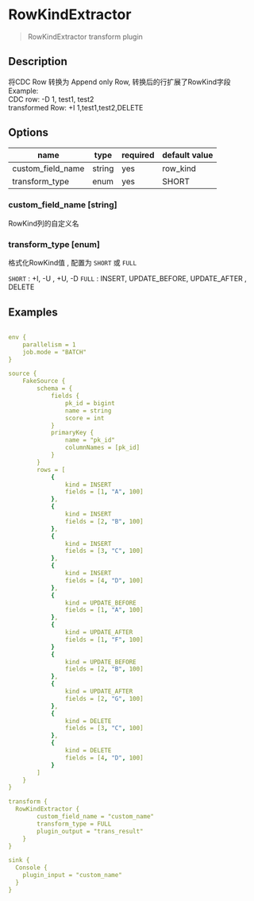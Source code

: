 # RowKindExtractor

> RowKindExtractor transform plugin

## Description

将CDC Row 转换为 Append only Row, 转换后的行扩展了RowKind字段 <br />
Example: <br />
CDC row: -D 1, test1, test2 <br />
transformed Row: +I 1,test1,test2,DELETE

## Options

| name              | type   | required | default value |
|-------------------|--------|----------|---------------|
| custom_field_name | string | yes      | row_kind      |
| transform_type    | enum   | yes      | SHORT         |

### custom_field_name [string]

RowKind列的自定义名

### transform_type [enum]

格式化RowKind值 , 配置为 `SHORT` 或 `FULL`

`SHORT` : +I, -U , +U, -D
`FULL` : INSERT, UPDATE_BEFORE, UPDATE_AFTER , DELETE

## Examples

```yaml

env {
    parallelism = 1
    job.mode = "BATCH"
}

source {
    FakeSource {
        schema = {
            fields {
                pk_id = bigint
                name = string
                score = int
            }
            primaryKey {
                name = "pk_id"
                columnNames = [pk_id]
            }
        }
        rows = [
            {
                kind = INSERT
                fields = [1, "A", 100]
            },
            {
                kind = INSERT
                fields = [2, "B", 100]
            },
            {
                kind = INSERT
                fields = [3, "C", 100]
            },
            {
                kind = INSERT
                fields = [4, "D", 100]
            },
            {
                kind = UPDATE_BEFORE
                fields = [1, "A", 100]
            },
            {
                kind = UPDATE_AFTER
                fields = [1, "F", 100]
            }
            {
                kind = UPDATE_BEFORE
                fields = [2, "B", 100]
            },
            {
                kind = UPDATE_AFTER
                fields = [2, "G", 100]
            },
            {
                kind = DELETE
                fields = [3, "C", 100]
            },
            {
                kind = DELETE
                fields = [4, "D", 100]
            }
        ]
    }
}

transform {
  RowKindExtractor {
        custom_field_name = "custom_name"
        transform_type = FULL
        plugin_output = "trans_result"
    }
}

sink {
  Console {
    plugin_input = "custom_name"
  }
}

```

